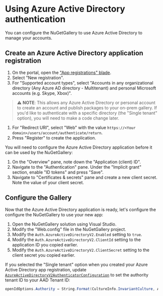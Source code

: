 # Using Azure Active Directory authentication

You can configure the NuGetGallery to use Azure Active Directory to manage your accounts.

## Create an Azure Active Directory application registration

1. On the portal, open the ["App registrations" blade](https://ms.portal.azure.com/#blade/Microsoft_AAD_RegisteredApps/ApplicationsListBlade).
1. Select "New registration".
1. For "Supported account types", select "Accounts in any organizational directory (Any Azure AD directory - Multitenant) and personal Microsoft accounts (e.g. Skype, Xbox)".

> ⚠ **NOTE**: This allows any Azure Active Directory or personal account to create an account and publish packages to your on-prem gallery. If you'd like to authenticate with a specific directory (the "Single tenant" option), you will need to make a code change later.

1. For "Redirect URI", select "Web" with the value `https://<Your domain>/users/account/authenticate/return`.
1. Press "Register" to create the application.

You will need to configure the Azure Active Directory application before it can be used by the NuGetGallery:

1. On the "Overview" pane, note down the "Application (client) ID".
1. Navigate to the "Authentication" pane. Under the "Implicit grant" section, enable "ID tokens" and press "Save".
1. Navigate to "Certificates & secrets" pane and create a new client secret. Note the value of your client secret.

## Configure the Gallery

Now that the Azure Active Directory application is ready, let's configure the configure the NuGetGallery to use your new app:

1. Open the NuGetGallery solution using Visual Studio.
1. Modify the "Web.config" file in the NuGetGallery project.
1. Modify the `Auth.AzureActiveDirectoryV2.Enabled` setting to `true`.
1. Modify the `Auth.AzureActiveDirectoryV2.ClientId` setting to the application ID you copied earlier.
1. Modify the `Auth.AzureActiveDirectoryV2.ClientSecret` setting to the client secret you copied earlier.

If you selected the "Single tenant" option when you created your Azure Active Directory app registration, update [`AzureActiveDirectoryV2AuthenticatorConfiguration`](https://github.com/NuGet/NuGetGallery/blob/0659deed143f0b58868fa691ec22f46f1d57cba6/src/NuGetGallery.Services/Authentication/Providers/AzureActiveDirectoryV2/AzureActiveDirectoryV2AuthenticatorConfiguration.cs#L53) to set the authority tenant ID to your AAD Tenant ID:

```csharp
openIdOptions.Authority = String.Format(CultureInfo.InvariantCulture, AzureActiveDirectoryV2Authenticator.Authority, "<Your AAD Tenant ID>");
```